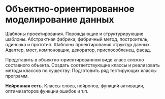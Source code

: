 # Объектно-ориентированное моделирование данных

Шаблоны проектирования. Порождающие и структурирующие шаблоны. Абстрактная
фабрика, фабричный метод, построитель, одиночка и прототип.
Шаблоны проектирования структур данных. Адаптер, мост, компоновщик, декоратор,
приспособленец, фасад.

Представить в объектно-ориентированном виде класс сложно составного объекта. Создать
соответствующие классы и реализовать методы классов по существу. Подготовить ряд
тестирующих классы программ.

**Нейронная сеть.** Классы слоев, нейронов, функций активации, оптимизаторов функции
ошибок и т.п.
